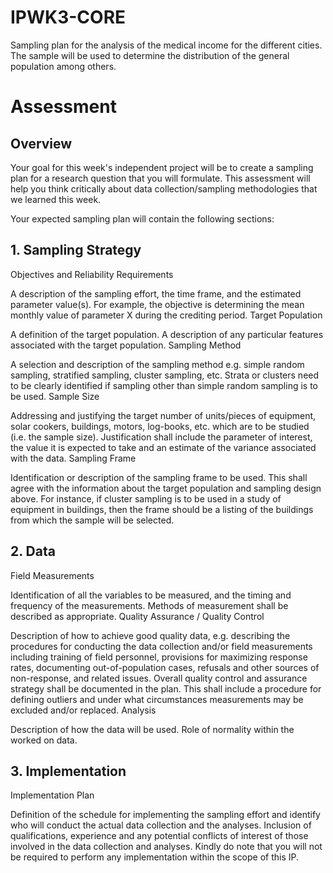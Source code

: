 # IPWK3-CORE
Sampling plan for the analysis of the medical income for the different cities. The sample will be used to determine the distribution of the general population among others.


# Assessment
## Overview 
Your goal for this week's independent project will be to create a sampling plan for a research question that you will formulate. This assessment will help you think critically about data collection/sampling methodologies that we learned this week.

Your expected sampling plan will contain the following sections:

## 1. Sampling Strategy
Objectives and Reliability Requirements

A description of the sampling effort, the time frame, and the estimated parameter value(s). For example, the objective is determining the mean monthly value of parameter X during the crediting period.
Target Population

A definition of the target population.
A description of any particular features associated with the target population.
Sampling Method

A selection and description of the sampling method e.g. simple random sampling, stratified sampling, cluster sampling, etc.
Strata or clusters need to be clearly identified if sampling other than simple random sampling is to be used.
Sample Size

Addressing and justifying the target number of units/pieces of equipment, solar cookers, buildings, motors, log-books, etc. which are to be studied (i.e. the sample size).
Justification shall include the parameter of interest, the value it is expected to take and an estimate of the variance associated with the data.
Sampling Frame

Identification or description of the sampling frame to be used.
This shall agree with the information about the target population and sampling design above. For instance, if cluster sampling is to be used in a study of equipment in buildings, then the frame should be a listing of the buildings from which the sample will be selected.

## 2. Data
Field Measurements

Identification of all the variables to be measured, and the timing and frequency of the measurements. Methods of measurement shall be described as appropriate.
Quality Assurance / Quality Control

Description of how to achieve good quality data, e.g. describing the procedures for conducting the data collection and/or field measurements including training of field personnel, provisions for maximizing response rates, documenting out-of-population cases, refusals and other sources of non-response, and related issues.
Overall quality control and assurance strategy shall be documented in the plan. This shall include a procedure for defining outliers and under what circumstances measurements may be excluded and/or replaced.
Analysis

Description of how the data will be used.
Role of normality within the worked on data.
## 3. Implementation
Implementation Plan

Definition of the schedule for implementing the sampling effort and identify who will conduct the actual data collection and the analyses.
Inclusion of qualifications, experience and any potential conflicts of interest of those involved in the data collection and analyses.
Kindly do note that you will not be required to perform any implementation within the scope of this IP.
